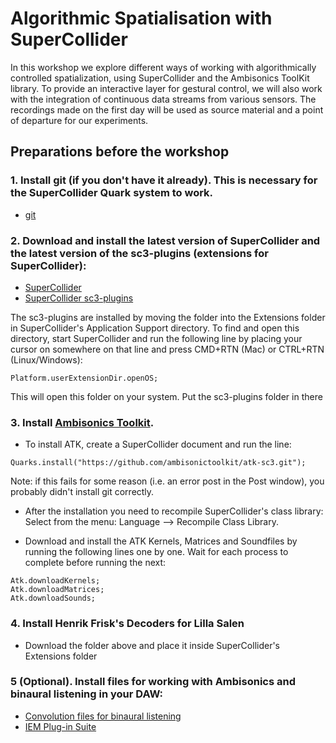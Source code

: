 # Algorithmic Spatialisation with SuperCollider

In this workshop we explore different ways of working with algorithmically controlled spatialization, using SuperCollider and the Ambisonics ToolKit library. To provide an interactive layer for gestural control, we will also work with the integration of continuous data streams from various sensors. The recordings made on the first day will be used as source material and a point of departure for our experiments.

## Preparations before the workshop
### 1. Install git (if you don't have it already). This is necessary for the SuperCollider Quark system to work.
- [git](https://git-scm.com/)

### 2. Download and install the latest version of SuperCollider and the latest version of the sc3-plugins (extensions for SuperCollider):
- [SuperCollider](https://supercollider.github.io/)
- [SuperCollider sc3-plugins](https://supercollider.github.io/sc3-plugins/)

The sc3-plugins are installed by moving the folder into the Extensions folder in SuperCollider's Application Support directory. To find and open this directory, start SuperCollider and run the following line by placing your cursor on somewhere on that line and press CMD+RTN (Mac) or CTRL+RTN (Linux/Windows):

```Platform.userExtensionDir.openOS;```

This will open this folder on your system. Put the sc3-plugins folder in there

### 3. Install [Ambisonics Toolkit](https://github.com/ambisonictoolkit/atk-sc3).
- To install ATK, create a SuperCollider document and run the line:

```Quarks.install("https://github.com/ambisonictoolkit/atk-sc3.git");```

Note: if this fails for some reason (i.e. an error post in the Post window), you probably didn't install git correctly.

- After the installation you need to recompile SuperCollider's class library:
Select from the menu: 
Language --> Recompile Class Library.

- Download and install the ATK Kernels, Matrices and Soundfiles by running the following lines one by one. Wait for each process to complete before running the next:
```
Atk.downloadKernels;
Atk.downloadMatrices;
Atk.downloadSounds;
```

### 4. Install Henrik Frisk's Decoders for Lilla Salen
- Download the folder above and place it inside SuperCollider's Extensions folder

### 5 (Optional). Install files for working with Ambisonics and binaural listening in your DAW:

- [Convolution files for binaural listening](https://github.com/friskgit/kmh_ls/raw/master/binaural/convol_presets.zip)
- [IEM Plug-in Suite](https://plugins.iem.at/download/)
